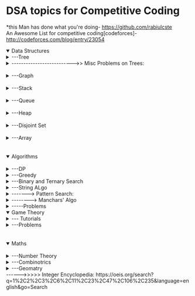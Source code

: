 # DSA topics for Competitive Coding #

*this Man has done what you're doing- https://github.com/rabiulcste
<br> An Awesome List for competitive coding[codeforces]- http://codeforces.com/blog/entry/23054


<details open>
<summary>Data Structures</summary>
  <details>
  <summary>---Tree</summary>
                    ------------->> When to use:<br>-If you need to maintain a list of objects that are sorted and unique, and if you need to be able to quickly insert and retrieve objects to and from this list, the ideal data structure will be a tree set (or a tree map, if you consider each object a key and associate another object called a value to it).
                    <details>
                            <summary>------Binary Tree</summary>
                             Khaali
                    </details>
                    <details>
                            <summary>------Binary Search Tree</summary>
                            <details>
                                    <summary>---------------About</summary>
                                     Is a binary tree with ( "node->left < node < node -> right)
                           </details>
                           <details>
                                   <summary>---------------------Declaration</summary>
                                            --------------------------[Code](https://github.com/aayush4vedi/MyCompetitiveCoding/blob/master/spoj/tree/BST/templateBST.cpp)
                                            <br>
                                            ---------------------------------Includes:
                                            <br>
                                            ------------------------------------1.Inserting a node<br>
                                            ------------------------------------2.Deletion of a node<br>
                                            ------------------------------------3.Searching for a node<br>
                                            ------------------------------------4.Tree traversal(preorder,inorder, postorder)                                               <br>
                                            ------------------------------------5.Printing the tree(display)<br>
                                            ------------------------------------6.Has path sum<br>
                                            ------------------------------------7.Height of a node<br>
                                            ------------------------------------8.Diameter of tree<br>
                                            ------------------------------------9.Mirror a tree<br>
                                            ------------------------------------10.LCA-using BST properties, so won't work on                                     tree !=BST<br>
                                            ------------------------------------11.Print ancestors of a node<br>
                                            ------------------------------------12.Print Vertically<br>
                                            ------------------------------------13.Diagonal Print-not working with class(goto                                            GfG)<br>
                           </details>
                           <details>
                                    <summary>--------------- Other Basic Implementations</summary>
                                    ------>> Check BST or Not:<br> -- https://github.com/rabiulcste/Data-Structure/blob/master/Binary-Search-Tree/Binary%20Tree%20is%20BST%20or%20not.cpp
                                    ------>> Convert BST to array: <br> -- https://github.com/rabiulcste/Data-Structure/blob/master/Binary-Search-Tree/Convert%20a%20BST%20to%20an%20Array.cpp<br>
                                    ------>> Create BST from sorted array: <br> -- https://github.com/rabiulcste/Data-Structure/blob/master/Binary-Search-Tree/Binary%20Tree%20(Create)%20From%20Sorted%20Array.cpp<br>
                                    ------>> Find Min/Max-recursive: <br> -- https://github.com/rabiulcste/Data-Structure/blob/master/Binary-Search-Tree/Binary%20Tree%20Find%20Min%20and%20Max%20Recursive.cpp<br>
                                    ------>> Convert BST to Min Heap: <br> -- https://www.geeksforgeeks.org/convert-bst-min-heap/<br>
                                    ------>> Contruct BST from given Level order transversal: <br> --https://www.geeksforgeeks.org/construct-bst-given-level-order-traversal/<br>
                                    ------>> Find K'th smallest element in BST: <br> --https://www.geeksforgeeks.org/find-k-th-smallest-element-in-bst-order-statistics-in-bst/
                           </details>
                           <details>
                                   <summary>---------------Uses</summary>
                                   <details>
                                           <summary>---------------------In heaps/Maps</summary>
                                   </details>
                           </details>
                           <details>
                                   <summary>---------------Questions</summary>
                                           <details>
                                                     <summary>--------------------------- 10 questions from HR</summary>
                                                      ---> https://www.hackerearth.com/practice/data-structures/trees/binary-search-tree/practice-problems/
                                            </details>
                                           <details>
                                                     <summary>--------------------------- Veronica MArs- HR</summary>
                                                      ---> https://www.hackerrank.com/contests/womens-codesprint/challenges/mars-and-the-binary-search-tree
                                            </details>    
                                           <details>
                                                     <summary>--------------------------- Codechef</summary>
                                                      ---> https://www.codechef.com/problems/MCO16503
                                            </details>                                  
                                            <details>
                                                     <summary>---------------------------Topic</summary>
                                                      Link: http://www.spoj.com/problems/BST/
                                                      <br>
                                                      Solution: https://www.quora.com/What-is-the-approach-to-solve-this-question-SPOJ-com-Problem-BST
                                            </details>
                           </details>
                  </details>
                  <details>
                          <summary>------Segment Tree</summary>
                          <details>
                                  <summary>---------------About</summary>
                                  ---Is a height balanced binary tree with static structure(str can't be changed once made)
                                  <br><br>------Height = log2(n)// n is #ele in array
                                  <br>------#Internal nodes = n-1
                                  <br>------#total nodes = n+n-1
                                  <br><br>
                                  ---Used in Range Queries.
                                  <br>
                                  ---Easy to think and code.
                                  <br>
                                  ---Fundamental operations:
                                  <br>
                                  ------(1)Merge: (going up) storing information(e.g. sum,min/max ele) of 2 nodes into a singe node
                                  <br>
                                  ------(2)Split: (going down) propagation of information(like: update)from parent node to it's children.It's done in **Lazy Manner.
                                  <br>Heavy light decompostion:https://blog.anudeep2011.com/heavy-light-decomposition/
                        </details>
                        <details>
                                <summary>---------------------Code: SegTree</summary>
                                          --------------------------[Code for SegTree](https://github.com/aayush4vedi/MyCompetitiveCoding/blob/master/spoj/tree/SegmentTree/template.cpp)
                                          <br>
                                          ---------------------------------Includes:
                                          <br>
                                          ------------------------------------1.Build tree-O(N)<br>
                                          ------------------------------------2.Update an index-O(logN)<br>
                                          ------------------------------------2.Update an Rante-O(NlogN) // the code gives SSGIV<br>
                                          ------------------------------------4.Range Query-O(logN)
                                          <br>
                                          ---------------------------------------------4.1 Range Sum Query<br>
                                          ---------------------------------------------4.1 Range Min Query<br>
                                          ------------------------------------TIP.To traverse array-print arr[i]
                                          </details>
                                          <details>
                                          <summary>---------------------Code: Lazy Propagation-segTree</summary>
                                          --------------------------[Code for SegTree]-LAZY PROPAGATION](https://github.com/aayush4vedi/MyCompetitiveCoding/blob/master/spoj/tree/SegmentTree/template_lazyPropagation.cpp)
                                          <br>
                                          ---------------------------------Includes:
                                          <br>
                                          ------------------------------------1.Build tree-O(N)<br>
                                          ------------------------------------2.Update an index-O(logN)<br>
                                          ------------------------------------2.Update an range-O(logN) //while upar wala does in O(nlogN)<br>
                                          ------------------------------------5.Point-Query//to see updated array(logN)
                                          <br>
                                          ------------------------------------TIP.To traverse array-REP(i,0,n)cout< < pointer-query(0,n-1,i-1);<br>
                                          ------------------------------------6.Range Query-O(logN)
                                          <br>
                                          ---------------------------------------------4.1 Range Sum Query<br>
                                          ---------------------------------------------4.1 Range Min Query
                        </details>
                        <details>
                                <summary>---------------Uses</summary>
                                <br>---------------------Range Queries in O(logN)
                        </details>
                        <details>
                                <summary>---------------Questions</summary>
                                <details>
                                        <summary>---------------------------Simple SegTree</summary>
                                                  Link: http://codeforces.com/contest/380/problem/C
                                                  <br>
                                                  Solution: https://sidhantgoyal.wordpress.com/2014/02/05/sereja-and-brackets/
                                                  <br>https://github.com/jhonber/Programming-Contest/blob/47b0e6685c18dc4dc3640fc7e1982628681ad718/codeforces/Codeforces%20Round%20%23223%20%28Div.%201%29/C.cpp
                                 </details>
                                 <details>
                                        <summary>---------------------------CodeForces collection-undone: http://codeforces.com/blog/entry/15890</summary>
                                 </details>
                                 <details>
                                        <summary>---------------------------Another collection-All done</summary>
                                                  Link: http://jaskamalkainth.github.io/Segment-tree-Problems/                                                    </details>
                        </details>
                        </details>
                        <details>
                                <summary>------Trie</summary>
                                ------------reTRIEval of data
                                <br>------------ Trie can store information about keys/numbers/strings compactly in a tree.
                                <br>------------used in dictionary searching for strings
                                <details>
                                        <summary>------------code</summary>
                                        <details>
                                                 <summary>------------1.Mine</summary>
                                                 1.GfG: use when a bool value is reqd in class(is_last,count)-doesnt contains delete- https://www.geeksforgeeks.org/trie-insert-and-search/
                                                 2.GoTigers!-easy deletion(in C)-http://yihuad.blogspot.in/2013/11/trie-implementation-in-c-geeksforgeeks.html
                                                 <br>------------------Includes:
                                                 ------------------------0.Build trie-O(n*m)<br>
                                                 ------------------------1.Insertion-O(key lenght){time},O(alphabet_size*key_lenght*no_of_keys){space}<br>
                                                 ------------------------2.Search-O(key lenght){time},O(alphabet_size*key_lenght*no_of_keys){space}<br>
                                                 ------------------------3.Deletion<br>
                                                 ------------------------4.Lexographical print<br>
                                        </details>
                                        <details>
                                                 <summary>------------2.Using map</summary>
                                                 http://pastebin.com/fyqsH65k
                                        </details>
                                         <details>
                                                 <summary>------------2.Using Linked list</summary>
                                                 http://pastebin.com/kUYHiLRC
                                        </details>
                                        <details>
                                                 <summary>------------3.Using Classes </summary>
                                                 https://gist.github.com/reterVision/8487831
                                        </details>
                                        <details>
                                                 <summary>------------4.Memory Effecient(& easy)</summary>
http://yihuad.blogspot.in/2013/11/trie-implementation-in-c-geeksforgeeks.html                                        </details>
                                </details>
                                <details>
                                        <summary>------------Questions</summary>
                                        <details>
                                                <summary>---------------(A)Bit-string wale(XOR)</summary>
                                                <details>
                                                       <summary>------------------1.Find 2 elements in array with max XOR value                                                        </summary>
                                                       Link: https://threads-iiith.quora.com/Tutorial-on-Trie-and-example-problems
                                                       <br>solution: https://www.geeksforgeeks.org/minimum-xor-value-pair/
                                              </details>
                                              <details>
                                                       <summary>------------------1.Find subarray with maximum XOR                                                        </summary>
                                                       Link: https://threads-iiith.quora.com/Tutorial-on-Trie-and-example-problems
                                                       <br>solution: https://www.geeksforgeeks.org/find-the-maximum-subarray-xor-in-a-given-array/
                                              </details>
                                              <details>
                                                       <summary>------------------1.print the number of subarrays whose XOR is less than K                                                        </summary>
                                                       Link: https://threads-iiith.quora.com/Tutorial-on-Trie-and-example-problems
                                                       <br>solution: https://www.geeksforgeeks.org/subarray-xor-less-k/
                                              </details>
                                        </details>
                                        <details>
                                                <summary>---------------(B)Alpha-string</summary>
                                                <details>
                                                        <summary>------------------(E).Add & count partial appearnces</summary>
                                                        Link:  https://www.hackerrank.com/challenges/contacts/problem <br>
                                                        Solution: https://www.hackerrank.com/challenges/contacts/editorial
                                                </details>
                                                <details>
                                                        <summary>------------------(M).Find if a string is prefix of any other</summary>
                                                        Link: https://www.hackerrank.com/challenges/no-prefix-set/problem <br>
                                                        Solution: https://www.hackerrank.com/challenges/no-prefix-set/editorial
                                                </details>              
                                                <details>
                                                        <summary>------------------(M).Phone list-SPOJ: used vector of occurrences in node declaration</summary>
                                                        Link: http://www.spoj.com/problems/PHONELST/<br>
                                                        Solution: http://theoryofprogramming.com/2015/08/24/trie-tree-practise-spoj-phonelst/
                                                </details>  
                                                <details>
                                                        <summary>------------------(D).Partial Search & Lexographical Print</summary>
                                                        Link:http://theoryofprogramming.com/2015/09/01/trie-tree-practise-spoj-dict/ 
                                                </details>                                            
                                          </details>
                                </details>
                        </details>
                        <details>
                                <summary>------Balanced Binary tree(1): BIT/AVL Tree</summary>
                                <details>
                                        <summary>--------About</summary>
                                        -->>  Adelson, Velski & Landis<br>
                                        -->> Def.: is a self-balancing BST where the difference between heights of left and right subtrees cannot be > 1 for all nodes(i.e. balancing factor <= 1).<br>
                                        <details>
                                                 <summary>-->> Why bother making another tree:---- </summary>
                                                ----------------->> AVL vs BST:<br> 
                                                ---> In skewed BST(elements are inserted monotonically); operations (e.g., search, max, min, insert, delete.. etc) take O(n) time{as h=n here}.Height of an AVL tree is always O(Logn)<br>
                                                ----------------->> AVL vs Red-Black tree:<br>
                                                ---> Both do operations in O(logN).<br>
                                                ---> AVL trees cause more rotations during insertion and deletion, hence are MORE BALANCED.So, if more:<br>
                                                --------------* insertion/deletion is required: use Red Black tree<br>
                                                --------------* search is required            : use AVL tree                                          
                                         </details>  
                          </details>
                                <details>
                                        <summary>------------>> Template</summary>
                                        ----(1) Includes: insert,display,inorder,preorder,postorder,delete:<br>
                                        -- https://github.com/aayush4vedi/MyCompetitiveCoding/blob/master/tree/AVL_tree/template.cpp<br>
                                  </details>                          
                                <details>
                                         <summary>------------>> Uses</summary>
                                          <details>
                                                   <summary>----Find kth smallest element in array after sorting for each query</summary>
                                          </details>
                                          <details>
                                                   <summary>----Find median in running array</summary>
                                                    -- https://www.geeksforgeeks.org/?p=14873
                                          </details>   
                                          <details>
                                                   <summary>----Maximum of all subarrays of size k</summary>
                                                    -->> Given an array and an integer k, find the maximum for each and every contiguous subarray of size k.<br>
                                                    -- https://www.geeksforgeeks.org/?p=11306
                                          </details>   
                                          <details>
                                                   <summary>----Count number of smaller elements on right side of each element</summary>
                                                  -- https://www.geeksforgeeks.org/?p=17235
                                          </details>                                     
                                </details>
                        </details>
                        <details>
                                 <summary>------Balanced Binary tree(2):Red Black Tree</summary>
                                  <details>
                                        <summary>--------About</summary>
                                        -->> Def.: is a self-balancing BST where very node follows following rules.:<br>
                                        ---------------(1)Every node has a color either red or black. <br>
                                        ---------------(2)Root of tree is always black <br>                               
                                        ---------------(3)There are no two adjacent red nodes  <br>
                                        ---------------(4)Every path from root to a NULL node has same number of black nodes<br>                               ---> Every Red Black Tree with n nodes has height < = 2Log2(n+1)
                                          <details>
                                                 <summary>-->> Why bother making another tree:---- </summary>
                                                ----------------->> Red Black vs BST:<br> 
                                                ---> In skewed BST(elements are inserted monotonically); operations (e.g., search, max, min, insert, delete.. etc) take O(n) time{as h=n here}.Height of an AVL tree is always O(Logn)<br>
                                                ----------------->> AVL vs Red-Black tree:<br>
                                                ---> Both do operations in O(logN).<br>
                                                ---> AVL trees cause more rotations during insertion and deletion, hence are MORE BALANCED.So, if more:<br>
                                                --------------* insertion/deletion is required: use Red Black tree<br>
                                                --------------* search is required            : use AVL tree                                    
                                         </details>  
                              </details>
                                <details>
                                        <summary>------------>> Template</summary>
                                        ----(1) Includes: insert,display,inorder,preorder,postorder,delete:<br>
                                        -- https://gist.github.com/nandor/9249431<br>
                                  </details>                          
                                <details>
                                         <summary>------------>> Uses</summary>                               
                                </details>                          
                         </details>    
                        <details>
                                <summary>------Heap</summary>
                                <details>
                                        <summary>---------MinHeap</summary>
                                </details>
                                        <details>
                                        <summary>---------MaxHeap</summary>
                                </details>
                       </details>
                       <details>
                              <summary>------Splay Tree</summary>
                      </details>
                      <details>
                              <summary>------Treap</summary>
                      </details>
                      <details>
                              <summary>------Suffix Tree</summary>
                      </details>
                      <details>
                              <summary>------Prefix Tree</summary>
                      </details>
             </details>
            <details>
                    <summary>-------------------------->> Misc Problems on Trees:</summary>
            </details>            
              <br>
      </details>
      <details>
              <summary>---Graph</summary>
              <details>
                      <summary>---------1.Representation</summary>
                      Link: https://gist.github.com/mailpraveens/78713d5d69601bdb6737
              </details>
               <details>
                      <summary>---------2.BFS</summary>
                      <details>
                              <summary>---------------2.1.BFS</summary>
                              link: https://github.com/rabiulcste/Graph-Theory/blob/master/BFS.cpp
                      </details>
                       <details>
                              <summary>---------------2.2.BFS using color{W,G,B}</summary>
                              link: https://github.com/rabiulcste/Graph-Theory/blob/master/BFS%20using%20color.cpp
                      </details>
                       <details>
                              <summary>---------------2.3. 2D BFS</summary>
                              Code: https://github.com/rabiulcste/Graph-Theory/blob/master/BFS%20(2D).cpp
                              example: https://stackoverflow.com/questions/37654296/breadth-first-search-on-2d-array
                      </details>
                </details>
                <details>
                      <summary>---------3.DFS</summary>
                      <details>
                               <summary>---------------3.1 DFS using adjacency list</summary>
                                link: https://github.com/rabiulcste/Graph-Theory/blob/master/DFS.cpp
                      </details>
                      <details>
                               <summary>---------------3.2 DFS using adjacency matrix</summary>
                               link: https://github.com/rabiulcste/Graph-Theory/blob/master/DFS%20using%20matrix.cpp
                      </details>
                      <details>
                               <summary>---------------3.3 2D-DFS</summary>
                               link: https://github.com/rabiulcste/Graph-Theory/blob/master/DFS%202D.cpp
                      </details>
                      <details>
                               <summary>---------------3.3 DFS - Leaf Count and Print</summary>
                               link: https://github.com/aayush4vedi/MyCompetitiveCoding/edit/master/DSA.md
                      </details>
                      <details>
                               <summary>---------------3.3 Cycle detection using DFS</summary>
                               link: https://github.com/rabiulcste/Graph-Theory/blob/master/Cycle%20in%20a%20Graph%20using%20DFS.cpp
                      </details>
              </details>
              <details>
                      <summary>---------4.Shortest Path</summary>
                      <details>
                              <summary>---------------4.1 Djikstra's {works only for + edge weight}</summary>
                              ------to find the shortest paths from the source vertex to all other vertices in the graph.
                                      <details>
                                      <summary>---------------4.1.1 Djikstra's Easy</summary>
                                      link: https://github.com/rabiulcste/Graph-Theory/blob/master/Dijkstra%20easy.cpp
                                      </details>
                                      <details>
                                      <summary>---------------4.1.2 Djikstra's 2D</summary>
                                      link: https://github.com/rabiulcste/Graph-Theory/blob/master/Dijkstra%202D.cpp
                                      </details>
                                      <details>
                                      <summary>---------------4.1.3 Djikstra's Path Print</summary>
                                      link: https://github.com/rabiulcste/Graph-Theory/blob/master/Dijkstra%20Path%20Print.cpp
                                      </details>
                                      <details>
                                      <summary>---------------4.1.4 Djikstra's !easy</summary>
                                      link: https://github.com/rabiulcste/Graph-Theory/blob/master/Dijkstra's%20Algorithm.cpp
                                      </details>https://github.com/rabiulcste/Graph-Theory/blob/master/Bellman%20Ford%20Algorithm.cpp
                      </details>
                      <details>
                              <summary>---------------4.2 Bellman Ford {works for -ve edge weight too}-O(V.E)</summary>
                              ------to find the shortest paths from the source vertex to all other vertices in the graph.
                                      <details>
                                      <summary>---------------4.2.1 Bellman Ford</summary>
                                      link: https://github.com/rabiulcste/Graph-Theory/blob/master/Bellman%20Ford%20Algorithm.cpp
                                      </details>
                                      <details>
                                      <summary>---------------4.2.2 Bellman Ford easy</summary>
                                      link: https://github.com/aayush4vedi/MyCompetitiveCoding/edit/master/DSA.md
                                      </details>
                                      <details>
                                      <summary>---------------4.2.3 Bellman Ford using matrix</summary>
                                      link: https://github.com/rabiulcste/Graph-Theory/blob/master/Bellman%20Ford%20using%20matrix.cpp
                                      </details>
                      </details>
                      <details>
                              <summary>---------------4.3 Floyd-Warshall's {works only for both +/- edge weight}-O(v^3)</summary>
                              ------used to find the shortest paths between between all pairs of vertices in a graph
                              link: 
                                      <details>
                                      <summary>---------------4.3.1 Floyd-Warshall's</summary>
                                      link: https://github.com/rabiulcste/Graph-Theory/blob/master/Floyd%20Warshall%20algorithm.cpp
                                      </details>       
                                      <details>
                                      <summary>---------------4.3.1 Floyd-Warshall's easy</summary>
                                      link: https://github.com/rabiulcste/Graph-Theory/blob/master/Floyd%20Warshall%20Easy.cpp
                                      </details>  
                      </details>                
              </details>
                <details>
                      <summary>---------5.Minimum Spanning Tree</summary>
                                <details>
                                         <summary>---------------5.1.Kruskal's - O(ElogV)</summary>
                                ---builds the spanning tree by adding edges one by one into a growing spanning tree.
                                <br>---follows GREEDY approach as in each iteration it finds an edge which has least weight and add it to the growing spanning tree.<br>
---code: https://github.com/rabiulcste/Graph-Theory/blob/master/Mst%20Krushkal%20Algorithm.cpp
                                </details>
                                <details>
                                         <summary>---------------5.2.Prim's - O((E+V)logV)</summary>
                                ---also use Greedy approach<br>---here we grow the spanning tree from a starting position<br>--- Unlike an edge in Kruskal's, we add vertex to the growing spanning tree in Prim's.<br>
code: https://github.com/rabiulcste/Graph-Theory/blob/master/Mst%20Prims%20Algorithm.cpp
                                </details>
                </details>
                <details>
                      <summary>---------6.Check Eulerian or not</summary>
                      <details>
                                <summary>-------------6.1 for directed graph</summary>
                                 ---link: https://github.com/rabiulcste/Graph-Theory/blob/master/Eulerian%20for%20Directed%20Graph.cpp
                      </details>
                       <details>
                                <summary>-------------6.1 for undirected graph</summary>
                                 ---link: https://github.com/rabiulcste/Graph-Theory/blob/master/Eulerian%20for%20Undirected%20Graph.cpp
                      </details>
              </details>
                <details>
                      <summary>---------7.Bipartite</summary>
                      <details>
                               <summary>--------------7.1 isBipartite</summary>
                               ---link: https://github.com/rabiulcste/Graph-Theory/blob/master/IsBipartite.cpp
                      </details>
                      <details>
                               <summary>--------------7.1 Max Bipartite Matching</summary>
                               ---link: https://github.com/rabiulcste/Graph-Theory/blob/master/Max%20Bipartite%20Matching.cpp
                      </details>
              </details>
              <details>
                      <summary>---------8.Topological Sort</summary>
                      <details>
                              <summary>-------------8.1 Topological Sort- Easy</summary>
                               ---link: https://github.com/rabiulcste/Graph-Theory/blob/master/Topsort%20easy%20full-code.cpp
                      </details>
                      <details>
                              <summary>-------------8.1 Topological Sort in DAG</summary>
                               ---link: https://github.com/rabiulcste/Graph-Theory/blob/master/Topsort%20in%20DAG.cpp
                      </details>                
              </details>
                <details>
                      <summary>---------9.Articulation Point</summary>
                      ---a vertex is called an articulation point if removing it and all the edges associated with it results in the increase of the number of connected components in the graph
                      <br>--code: https://github.com/rabiulcste/Graph-Theory/blob/master/Articulation%20Point.cpp
              </details>
              <details>
                      <summary>---------10. Connected</summary>
                      <details>
                                <summary>-------------10.1. No. of connected components</summary>
                                ---link: https://github.com/rabiulcste/Graph-Theory/blob/master/No.%20of%20Connected%20Components%20in%20a%20Graph.cpp
                      </details>
                      <details>
                                <summary>-------------10.2. No. of Strongly connected components</summary>
                                ---link: https://github.com/rabiulcste/Graph-Theory/blob/master/Strongly%20Connected%20Components.cpp
                      </details>
            </details>
            <details>
                      <summary>---------11.Max Flow</summary>
                      <details>
                              <summary>---------------11.1. Edmonds-Karp's</summary>
                              ---link: https://github.com/rabiulcste/Graph-Theory/blob/master/Max%20Flow%20Edmonds-Karp%20Algorithm.cpp
                      </details>
            </details>
            <details>
                     <summary>---------------12.Min Vertex Cover</summary>
                              ---link: https://github.com/rabiulcste/Graph-Theory/blob/master/Min%20Vertex%20Cover.cpp
             </details>
              <details>
                     <summary>---------------13.Cut Vertex</summary>
                              ---link: https://github.com/rabiulcste/Graph-Theory/blob/master/Cut%20Vertex.cpp
             </details>
             <details>
                      <summary>------------(.) Graph Coloring</summary>
                      <details>
                                <summary>---------------------->>> Standard Problems</summary>
                                <details>
                                       <summary>--- Perform Coloring on Edges</summary>
                                        ---------------performs greedy coloring on edges<br>
                                        -------->code: https://github.com/aayush4vedi/MyCompetitiveCoding/blob/master/Graph_Coloring/performs_coloring_on_EDGEs_of_graph.cpp
                                </details> 
                                <details>
                                       <summary>--- Perform Coloring on Vertices</summary>
                                        -------------performs greedy coloring on vertices<br>
                                        -------->code: https://github.com/aayush4vedi/MyCompetitiveCoding/blob/master/Graph_Coloring/performs_coloring_on_VERTICES_of_given_graph.cpp
                                </details>  
                                <details>
                                       <summary>--- Perform Coloring on All Possible Edges</summary>
                                        ---------------//for all the possible n*(n-1)/2 edges<br>//doesnt even asks for edges<br>
                                        -------->code:https://github.com/aayush4vedi/MyCompetitiveCoding/blob/master/Graph_Coloring/perform_edge_coloring_on_complete_graph.cpp
                                </details> 
                                <details>
                                       <summary>--- Checks if 2 graphs are bipartitie using 2 color thormem</summary>
                                        --------------- //uses adj matrix<br>
                                        -------->code:https://github.com/aayush4vedi/MyCompetitiveCoding/blob/master/Graph_Coloring/check_if_2_graphs_are_bipartitie_using_2_color_theorem.cpp
                                </details>    
                                <details>
                                       <summary>--- Perform Coloring on Given Bipartite Graph</summary>
                                        ---------------takes a bipartite graph as input and outputs
    colours of the each vertex after coloring the vertices<br>
                                        -------->code:https://github.com/aayush4vedi/MyCompetitiveCoding/blob/master/Graph_Coloring/performs_graph_coloring_on_given_bipartite_graph.cpp
                                </details> 
                                <details>
                                       <summary>--- Finds Chromatic number and performs coloring on cyclic graph</summary>
                                         -------->code: https://github.com/aayush4vedi/MyCompetitiveCoding/blob/master/Graph_Coloring/finds_chromatic_no_and_perform_coloring.cpp
                                </details>      
                                <details>
                                       <summary>--- Finds independent sets in graph by graph coloring</summary>
                                        ---------------finds largest independent set by graph coloring<br>
                                        ---------------In graph theory, an independent set or stable set is a set of vertices in a graph, no two of which are adjacent. That is, it is a set I of vertices such that for every two vertices in I, there is no edge connecting the two. <br>       ---->>code:https://github.com/aayush4vedi/MyCompetitiveCoding/blob/master/Graph_Coloring/find_independent_sets_in_graph_by_graph_coloring.cpp
                                        --------------- <br>
                                </details> 
                      </details>                                       
                      <details>
                              <summary>------------(.) Uses:<summary>
                                       <br>-- Making schedule/timetables
                                       <br>-- sudoku
                                        <br>-- Bipartite Graph
                                        <br>-- Four coloring problem: code- https://github.com/okaydemir/4-color-theorem/blob/master/four_color.cpp
                      </details>     
                </details> 
      </details>
  </details>
  <br>
  <details>
  <summary>---Stack</summary>
    
  </details>
  <br>
  <details>
  <summary>---Queue</summary>
    
  </details>
  <br>
  <details>
  <summary>---Heap</summary>
  </details>
  <br>
  <details>  
  
  <summary>---Disjoint Set</summary>
    <details>
  <summary>---------Union Find</summary>
  ---link: https://github.com/rabiulcste/Graph-Theory/blob/master/Union-Find%20(Disjoint%20sets%20data%20structure).cpp
  </details>
  </details>
  <br>
  <details>
  <summary>---Array</summary>
    
  </details>
</details>
<br><br>
<details open>
        <summary>Algorithms</summary>
        <br>
                <details>
                        <summary>---DP</summary>
                        ##The last resort of any interviewer set on seeing you fail<br>
                        ------------------------>>>>>Greedy vs DP:<br>---given a problem which can be solved by greedy method, it can also be solved by dp but IT IS OVERKILLING.
                        <details>
                        <summary>--------->>About</summary>  
                        --Diff b/w MEMOIZATION & DP: https://www.codechef.com/wiki/tutorial-dynamic-programming
                        --How to identify DP problems: it must have-<br>
                        ----(A)Optimal Substructure: we can get the final answer just by combining ans of subproblems<br>
                        ----(B)Overlapping Subproblems: same value is being asked again&again."Remember your past."<br>
                        </details>
                        <details>
                                  <summary>---------->>>How to solve?</summary>
                                  --Fab article:https://blog.pramp.com/how-to-solve-any-dynamic-programming-problem-603b6fbbd771<br>
                                  --the FAST Method:<br>
                                  -------(1) find the First solution  - just write the (ineffecient)brute force recursion you can think of<br>
                                  -------(2) Analyse the solution - if it has both (A)&&(B); buckle up for a buttload of DPing<br>
                                  -------(3) identify the Subproblem - (top_downing)save the result of each subproblem as we compute it and then check before computing any value whether or not it’s already computed.<br>
                                  -------(4) Turn around the solution - (bottom_upping) With our previous (top-down) solution, we started with n and repeatedly broke it down into smaller and smaller values until we reached n == 1 and n == 0. Now, instead, we’ll start with the base cases and work our way up until we get the result.<br>
                        </details>
                        <details>
                                <summary>------Knapsack</summary>
                                --Given weights and values of n items, put these items in a knapsack of capacity W to get the maximum total value in the knapsack
                                <details>
                                        <summary>----------(1) 0-1 Knapsack</summary>
                                        <details>
                                                  <summary>---------->>>Bottom-up Approach(DP)</summary>
                                                  --Complexity- O(nW)<br>
                                                  --Code: https://github.com/aayush4vedi/MyCompetitiveCoding/blob/master/dp/0-1Knapsack_bottom_up.cpp
                                        </details>
                                        <details>
                                                  <summary>---------->>>Overlapping Subproblem Approach(recursion)</summary>
                                                  --Complexity- O(2^2)<br>
                                                  --Code: https://github.com/aayush4vedi/MyCompetitiveCoding/blob/master/dp/0-1Knapsack_recursive.cpp
                                        </details>                                       
                                </details>
                                <details>
                                          <summary>-----------------------------Questions:</summary>
                                          <br>-------------------> Unbounded Knapsack(repetition is allowed) https://www.geeksforgeeks.org/unbounded-knapsack-repetition-items-allowed/ 
                                          <br>-------------------> Fractional Knapsack https://www.geeksforgeeks.org/fractional-knapsack-problem/ 
                                          <br>-------------------> https://discuss.codechef.com/questions/42898/exam-editorial-ncc-2014                                  
                                          <br>------------------->https://discuss.codechef.com/questions/87642/ssq-editorial
                                          <br>------------------->https://discuss.codechef.com/questions/75766/effdeliv-editorial
                                          <br>------------------->https://discuss.codechef.com/questions/80457/coex01-editorial
                                          <br>------------------->https://discuss.codechef.com/questions/87809/wa-in-eqgifts-problem-on-iarcs-pls-help
                                          <br>------------------->https://discuss.codechef.com/questions/90330/seabox-editorial
                                          <br>------------------->https://stackoverflow.com/questions/48616925/maximum-value-taken-by-thief
                                          <br>------------------->https://stackoverflow.com/questions/48560646/a-variant-of-the-knapsack-algorithm
                                          <br>------------------->https://stackoverflow.com/questions/48552724/fast-knapsack-solver-for-big-problems                             
                                          <br>------------------->http://www.spoj.com/problems/KNAPSACK/
                                          <br>------------------->http://www.spoj.com/problems/FOODIE/
                                          <br>------------------->http://www.spoj.com/problems/LKS/
                                          <br>------------------->http://www.spoj.com/problems/MINVEST/
                                          <br>------------------->http://www.spoj.com/problems/WACHOVIA/                                    
                                 </details>
                        </details>
                        <details>
                                <summary>------BitMask</summary>
                                 ----------->> Has exponantial space&time complexities.<br>
                                 ----------->> When to use: "To solve a sub problem, I need the previously visited positions/indices"
                                <details>
                                         <summary>------Questions:</summary>  
                                          -------------------->> 1D bitmask-How many subsets with sum >=k : O(n*2^n)<br>
                                          ----link: https://github.com/aayush4vedi/MyCompetitiveCoding/blob/master/dp/bitmask_how_many_subsets_with_sum_%3C%3DK.cpp
                                          <br>-------------------->> 2D bitmask- job assignment problem : O(2^n)<br>
                                          ----link: https://github.com/aayush4vedi/MyCompetitiveCoding/blob/master/dp/bitmask2D_job_assignment_problem.cpp
                                          <br>-------------------->>[Easy]https://www.codechef.com/problems/MARCHA1                                                       <br>-------------------->>[Easy]https://www.codechef.com/JAN13/problems/LEALCO
                                          <br>-------------------->>[Easy]http://www.spoj.com/problems/GNY07H/
                                          <br>-------------------->>[Easy]http://www.spoj.com/problems/HIST2/
                                          <br>-------------------->>[Easy]http://www.spoj.com/problems/M3TILE/
                                          <br>-------------------->>[Medium]http://www.spoj.com/problems/COURIER/
                                          <br>-------------------->>[Hard]http://www.spoj.com/problems/BABY/
                                          <br>-------------------->>[Hard]http://www.spoj.com/problems/HELPBOB/
                                </details>                          
                        </details>
                        <details>
                                <summary>------Coin Change</summary>
                                ------------>> Problem: given infinite supply of coins of denominations a[], find how many ways can sum N be given?<br>
                                ------------>> Solution- O(m*n)<br>----//Optimal substructure: f(a[],n,N)=f(a[],n-1,N)+f(a[],n,N-am)//(i)not taking the n'th coin and (ii)taking it<br>----link: https://github.com/aayush4vedi/MyCompetitiveCoding/blob/master/dp/coin_change.cpp
                                <br>------------->> Min no of coins to make given change:<br>
                                  ---code: https://github.com/aayush4vedi/MyCompetitiveCoding/blob/master/dp/Minimum_number_of_coins_for_a_given_change.cpp
                        </details>
                        <details>
                                <summary>------Digit DP</summary>
                                <details>
                                        <summary>---------->>Where to use:</summary>
                                        --calculation of how many numbers between two values ( say, A and B) satisfying a particular property<br>
                                        --Answer=solve(B)-solve(A-1) 
                                </details>     
                                <details>
                                        <summary>---------->>Example: <br>---(1)how many integers in the interval [L..R] have sum divisible by a number K<br>--solution: https://github.com/aayush4vedi/MyCompetitiveCoding/blob/master/dp/digitDP_how_many_digits_with_sumk.cpp<br>---(2)Sum of digits from A to B <br>--solution: https://github.com/aayush4vedi/MyCompetitiveCoding/blob/master/dp/digitDP_calculate_sum_of_dig_fromAtoB.cpp
                                        </summary>
                                </details>   
                                <details>
                                        <summary>---------->> Problems:</summary>
                                         --(.) https://www.codechef.com/problems/WORKCHEF <br>
                                         --(.) http://www.spoj.com/problems/NUMTSN/<br>
                                         --(.) http://www.spoj.com/problems/LUCIFER/<br>
                                         --(.) http://www.spoj.com/problems/RAONE/<br>  
                                         --(.) http://www.spoj.com/problems/PR003004/<br>
                                         --(.) http://www.spoj.com/problems/CPCRC1C/<br>
                                         --(.) https://devskill.com/CodingProblems/ViewProblem/392<br>
                                         --(.) https://www.codechef.com/problems/DIGIMU<br>  
                                         --(.) http://www.spoj.com/problems/TAP2012C/en/<br>
                                         --(.) http://codeforces.com/gym/100886/problem/G<br>
                                         --(.) https://vjudge.net/problem/LightOJ-1205<br>  
                                         --(.) http://codeforces.com/contest/628/problem/D<br> 
                                         --(.) https://toph.co/p/lids<br> 
                                         --(.) https://vjudge.net/problem/LightOJ-1068                                  
                                </details>
                        </details>                  
                        <details>
                                <summary>------Edit Distance</summary>
                                --->> convert string1 to string2 by remove/delete/insert<br>
                                <details>
                                        <summary>--------------Code: </summary>
                                        <details>
                                                 <summary>-----------------(1)Recursion: O(3^n)</summary>
                                                  Link: https://github.com/aayush4vedi/MyCompetitiveCoding/blob/master/dp/Edit_Distance_Recursive.cpp
                                        </details>
                                        <details>
                                                 <summary>-----------------(1)DP: O(n*m):O(n*m)::time:space</summary>
                                                  Link: https://github.com/aayush4vedi/MyCompetitiveCoding/blob/master/dp/Edit_Distance_Bottom_Up.cpp
                                        </details>                                  
                                </details>
                        </details>
                        <details>
                                <summary>------Distinct Subsequences</summary>
                                --->> Given a string;count all distict subsequences((2^n)-repeated)<br>
                                --->> Link: https://github.com/aayush4vedi/MyCompetitiveCoding/blob/master/dp/Distinct_Subsequence.cpp
                        </details> 
                        <details>
                                <summary>------Joshephus Problem:</summary>
                                 <details>
                                         <summary>--->>Statement:</summary>
                                         Given the total number of persons n and a number k which indicates that k-1 persons are skipped and kth person is killed in circle. The task is to choose the place in the initial circle so that you are the last one remaining and so survive.<br>Code O(n) : https://github.com/aayush4vedi/MyCompetitiveCoding/blob/master/dp/Josephus_Problem.cpp
                                </details>                                 
                        </details>                    
                        <details>
                                <summary>------LCS</summary>
                                <details>
                                        <summary>-----------1.LCS length -O(m*n)</summary>
                                        Code: https://github.com/aayush4vedi/MyCompetitiveCoding/blob/master/dp/LCS_Length_(bottom%20up).cpp
                                </details>  
                                <details>
                                        <summary>-----------2.LCS print-O(m*n)</summary>
                                        Code: https://github.com/aayush4vedi/MyCompetitiveCoding/blob/master/dp/LCS_Print_Backtrack.cpp
                                </details>
                                <details>
                                        <summary>-----------3.LCS print(sentence)-O(m*n)</summary>
                                        Code: https://github.com/aayush4vedi/MyCompetitiveCoding/blob/master/dp/LCS_Print_(sentence).cpp
                                </details>  
                                <details>
                                        <summary>-----------0.shortest common subsequence</summary>
                                        Code: https://github.com/aayush4vedi/MyCompetitiveCoding/blob/master/dp/Shortest_Common_Subsequence.cpp
                                </details>                             
                        </details>    
                        <details>
                                <summary>------Longest Increasing subseq</summary>
                                <details>
                                        <summary>---->> Code for:</summary>
                                        (1)LIS length- O(nlogn)<br>-code: https://github.com/aayush4vedi/MyCompetitiveCoding/blob/master/dp/Length_Of_LIS.cpp<br>
                                        (2) LIS print- O(nlogn) vs O(n^2)<br>-code: https://github.com/aayush4vedi/MyCompetitiveCoding/blob/master/dp/LIS-O(nlogn).cpp
                                 </details>   
                                 <details>
                                        <summary>--------->>Questions</summary>
                                        ------------------------(1)Building Bridges problem- sort by north x and apply LIS<br>
                                        ----link: https://github.com/aayush4vedi/MyCompetitiveCoding/blob/master/dp/building_Bridges_Problem_LIS.cpp 
                                </details>                            
                        </details>    
                        <details>
                                <summary>------Longest Palindromic Subseq</summary>
                                -code: https://github.com/aayush4vedi/MyCompetitiveCoding/blob/master/dp/Longest_Palindromic_Subsequence.cpp
                        </details>    
                        <details>
                                <summary>------Matrix Chain Multiplication</summary>
                                -->> About: given a chain of matrices a[]{a[i](nxm), a[i+1](mxp)i.e. all the consecutive matrices can be multiplied}; find the order of multiplication to maximise the result: A(BC)or(AB)C<br>
                                -code: https://github.com/aayush4vedi/MyCompetitiveCoding/blob/master/dp/Matrix_Chain_Multiflication.cpp
                        </details>    
                        <details>
                                <summary>------Largest sum 1D contiguous Array</summary>
                                -code- O(n) : https://github.com/aayush4vedi/MyCompetitiveCoding/blob/master/dp/Largest_sum_1D_contiguous_array.cpp
                        </details>
                       <details>
                                <summary>------Max Sum such that no 2 elements are adjacent</summary>
                                -code- o(n) : https://github.com/aayush4vedi/MyCompetitiveCoding/blob/master/dp/MaxSumForNonAdjacentElements.cpp
                        </details>                     
                        <details>
                                <summary>------Min Cost Path in 2D matrix</summary>
                                (1)Right,Down, Diagonally-right-down<br>
                                 ---code O(n*m) : https://github.com/aayush4vedi/MyCompetitiveCoding/blob/master/dp/Minimum_Cost_Path_RDDrd.cpp<br>
                                (2)Up,Down,Right,Left<br>
                                 ---code: https://github.com/aayush4vedi/MyCompetitiveCoding/blob/master/dp/Min_cost_path_RLUD.cpp
                        </details>        
                        <details>
                                <summary>------nCr</summary>
                                --code: https://github.com/aayush4vedi/MyCompetitiveCoding/blob/master/dp/nCr.cpp
                        </details>        
                        <details>
                                <summary>------Palindomic Partitioning</summary>
                                --->> Print min #cuts to make all substrs palin<br>
                                - code -O(n^2) :https://github.com/aayush4vedi/MyCompetitiveCoding/blob/master/dp/PalindromePartitioningMinCut.cpp
                                <br>--->> Print all palindromic substrs:{Not-DP} <br>
                                - code - https://github.com/aayush4vedi/MyCompetitiveCoding/blob/master/dp/PrintAllPalindromes.cpp
                        </details>    
                        <details>
                                <summary>------Rod Cutting</summary>
                                 -->> Problem:<br>
                                  -Given a rod of length n inches and an array of prices that contains prices of all pieces of size smaller than n. Determine the maximum value obtainable by cutting up the rod and selling the pieces.
                                  -code: O(n^2) https://github.com/aayush4vedi/MyCompetitiveCoding/blob/master/dp/RodCut.cpp
                        </details>                    
                        <details>
                                <summary>------RMQ-sparse table</summary>
                                code: https://github.com/aayush4vedi/MyCompetitiveCoding/blob/master/dp/Range%20Min%20Query%20(Sparse%20Table).cpp
                        </details>       
                        <details>
                                <summary>------Subset sum-2D</summary>
                                code: https://github.com/aayush4vedi/MyCompetitiveCoding/blob/master/dp/Sum_of_subset(2D).cpp
                        </details>        
                        <details>
                                <summary>------Weighted Job scheduling</summary>
                                -->> Statement:<br>Given N jobs where every job is represented by following three elements of it:{ Start Time,Finish Time,Profit or Value Associated}.<br>
Find the maximum profit subset of jobs such that no two jobs in the subset overlap.<br> --code: https://github.com/aayush4vedi/MyCompetitiveCoding/blob/master/dp/Weighted_Job_Scheduling.cpp
                        </details>                          
                </details>
                <details>
                        <summary>---Greedy</summary>
                        <details>
                        <summary>----->>About:</summary>
                                  --makes a locally-optimal choice in the hope that this choice will lead to a globally-optimal solution.<br>-------------->>How to identify Greedy problems: think along these lines-<br>
                          --(1) Do I have a choice b/w diff alternatives at some point?<br>
                          --(2) Does this choice result in sub-problems that can be solved individually?<br>
                          --(3) Optimal substructure: Will I be able to use the solution of the sub-problem to derive a solution for the overall problem?<br> ------------------------>>>>>Greedy vs DP:<br>---given a problem which can be solved by greedy method, it can also be solved by dp but IT IS OVERKILLING.
                        </details>
                         <details>
                                  <summary>--------->>>Standard Problems</summary>
                                  <details>
                                          <summary>------------(.) Fractional Knapsack problem</summary>
                                          --Maximise value with sumWeight =W; breaking of an item will break the value is allowes.<br>
                                          -code: O(nlogn) https://github.com/aayush4vedi/MyCompetitiveCoding/blob/master/Greedy/fractional_knapsack.cpp                            
                                   </details>    
                                    <details>
                                            <summary>------------(.) Bin Packing Problem</summary>
                                            --Given n items of different weights and bins each of capacity c, assign each item to a bin such that number of total used bins is minimized. <br>
                                            -- code: O(n):O(1)::time:space https://github.com/aayush4vedi/MyCompetitiveCoding/blob/master/Greedy/BinPacking.cpp
                                      </details>    
                                    <details>
                                            <summary>------------(.) Set Cover Problem</summary>
                                            -- Given a universe U of n elements, a collection of subsets of U say S = {S1, S2…,Sm} where every subset Si has an associated cost. Find a minimum cost subcollection of S that covers all elements of U.<br>--------i.e. find the minimum number of sets needed to cover every element.<br>
                                           <br>--code: N/A
                                           <details>
                                                    <summary>------------------>>Problems:</summary>
                                                    ---- https://www.codechef.com/COOK52/problems/COVERING
                                          </details>
                                      </details> 
                                     <details>
                                            <summary>------------(.) K centers problem</summary>
                                            --->>>Given n cities and distances between every pair of cities, select k cities to place ATMs such that the maximum distance of a city to a ATM is minimized.<br>
                                           ------------------no polynomial time soln-it's NP hard problem
                                            ---->>Read: https://www.geeksforgeeks.org/k-centers-problem-set-1-greedy-approximate-algorithm/
                                      </details>    
                                    <details>
                                            <summary>------------(.) Job Sequencing(with deadline)</summary>
                                            ---->> Maximise the profit<br>
                                            -- code: O(n^2) https://github.com/aayush4vedi/MyCompetitiveCoding/blob/master/Greedy/job_sequencing_with_deadline.cpp
                                      </details>    
                                    <details>
                                            <summary>------------(.) Dijkstra's</summary>
                                      </details>         
                                    <details>
                                            <summary>------------(.) Prim's MST</summary>
                                      </details>  
                                    <details>
                                            <summary>------------(.) Huffman Coding</summary>
                                            - code: O(nlogn) https://github.com/aayush4vedi/MyCompetitiveCoding/blob/master/Greedy/huffman_coding.c
                                      </details>  
                                    <details>
                                            <summary>------------(.) Kruskal MST</summary>
                                      </details>  
                                    <details>
                                            <summary>------------(.) Activity Selection Problem</summary>
                                            ---->>> You are given n activities with their start and finish times. Select the maximum number of activities that can be performed by a single person, assuming that a person can only work on a single activity at a time.<br>
                                            --code: https://github.com/aayush4vedi/MyCompetitiveCoding/blob/master/Greedy/activity_selection_problem.cpp
                                      </details>  
                                     <details>
                                            <summary>------------(.) Graph Coloring Problem</summary>
                                            --->> See under Graphs
                                     </details>    
                                    <details>
                                            <summary>------------(.) Traveling Salesman Problem</summary>
                                            --->>> Statement: Given a set of cities and distance between every pair of cities, the problem is to find the shortest possible route that visits every city exactly once and returns back to the starting point.
                                            <br>---->> NP Hard- There is no polynomial time know solution for this problem.
                                            <details>
                                            <summary>---->> Diff btw Hamiltonian and TSP</summary>
                                                      -- The Hamiltoninan cycle problem is to find if there exist a tour that visits every city exactly once. Here we know that Hamiltonian Tour exists (because the graph is complete) and in fact many such tours exist, the problem is to find a minimum weight Hamiltonian Cycle.
                                           </details>
                                            -->> code: O(n!)<br> https://github.com/aayush4vedi/MyCompetitiveCoding/blob/master/Greedy/TSP.cpp
                                      </details>      
                                    <details>
                                            <summary>------------(.) </summary>
                                      </details>  
                         </details>   
                         <details>
                                  <summary>------->>> Problems</summary>
                                   <details>
                                             <summary>----------------------------------> 501 problems-set{sorted by difficulty level}</summary>
                                              https://a2oj.com/Category.jsp?ID=56
                                  </details>
                                   <details>
                                             <summary>-----------Problem</summary>
                                  </details>
                        </details>
                </details> 
                <details>
                        <summary>---Binary and Ternary Search</summary>
                        ----------->> HR tut on Ternary search: https://www.hackerearth.com/practice/algorithms/searching/ternary-search/tutorial/
                        <details>
                                 <summary>-------->> Problems</summary>
                                  <details>
                                           <summary>-----------HackerRank Problems: </summary>
                                            https://www.hackerrank.com/domains/algorithms/search
                                  </details>
                                  <details>
                                           <summary>-----------Codechef Tagged with Binary Search: </summary>
                                           https://www.codechef.com/tags/problems/binary-search
                                  </details>                          
                                  <details>
                                             <summary>-----------Spoj Problems-Binary Search</summary>
                                            http://codeforces.com/problemset/tags/binary%20search
                                  </details>
                                  <details>
                                             <summary>-----------Spoj Problems-Ternary Search</summary>
                                            http://codeforces.com/problemset/tags/ternary%20search
                                  </details>                             
                        </details>               
                </details>
                <details>
                        <summary>---String ALgo<summary>
                        <details>
                                <summary>-------> Pattern Search: </summary>
                                <details>
                                         <summary>------------(1) Knuth-Morris-Pratt</summary>
                                          --->> prints all occurrences of pat[] in txt[]
                                         <details>
                                                 <summary>------------>> Advantages over Naive method</summary>
                                       -- Naive: O(m(n-m+1));KMP : O(n+m)
                                     <br>-- Naive doesn’t work well in cases where we see many matching characters followed by a mismatching character.
                                     <br>-- The KMP matching algorithm uses degenerating property (pattern having same sub-patterns appearing more than once in the pattern) of the pattern
                                         </details>
                                 ------>> Idea: whenever we detect a mismatch , we already know some of the characters in the text of next window. We take advantage of this information to avoid matching the characters that we know will anyway match.<br>
                                --------------------------->> Must read-to get idea : http://jakeboxer.com/blog/2009/12/13/the-knuth-morris-pratt-algorithm-in-my-own-words/  
                                ---------->> code: https://www.geeksforgeeks.org/searching-for-patterns-set-2-kmp-algorithm/
                                </details>
                                 <details>
                                          <summary>------------(2) Z algorith</summary>
                                           -->> This algorithm finds all occurrences of a pattern in a text in linear time:O(m+n)<br>
                                          Read: https://ivanyu.me/blog/2013/10/15/z-algorithm/
                                 </details>
                        </details>  
                        <details>
                                <summary>--------> Manchars' Algo</summary>
                                 -->>to find the Longest Palindromic Sub-string in any string in o(N) <br>
                                 -- code: https://www.geeksforgeeks.org/manachers-algorithm-linear-time-longest-palindromic-substring-part-4/
                        </details>
                         <details>
                                  <summary>-----Problems</summary>
                                  ----HackerRank QB: https://www.hackerrank.com/domains/algorithms/strings
                           </details>
               </details>
              <details open>
                          <summary>Game Theory</summary>
                          <details>
                                  <summary>--- Tutorials</summary>
                          -->> To Read: https://medium.com/@lohitmarodia/game-theory-competitive-programming-98120cc14da3<br>
                          -->> TopCoder: https://www.topcoder.com/community/data-science/data-science-tutorials/algorithm-games/<br>
                          -->> Game of Nin: https://codeforcex.quora.com/Game-Theory-with-examples
                          </details>  
                          <details>
                                  <summary>---Problems</summary>
                                  -->> Codechef: https://www.codechef.com/problems/GTH
                                  -->> HR Question Bank: https://www.hackerrank.com/domains/algorithms/game-theory
                          </details>                  
              </details>
<br><br>
<details open>
        <summary>Maths</summary><br>
        <details>
                 <summary>---Number Theory</summary>
                  -------->> codechef tut: https://www.codechef.com/wiki/tutorial-number-theory/<br>
                  -------->> Codeforces: https://artofproblemsolving.com/community/c90633h1291397<br>
                  -------->> Russian Coder's Problem set- http://e-maxx.ru/algo/
        </details>
        <details>
                 <summary>---Combinotrics</summary>
                 --------->> Topcoder tut: https://www.topcoder.com/community/data-science/data-science-tutorials/basics-of-combinatorics/<br>
                 --------->> 
        </details>
        <details>
                 <summary>---Geomatry</summary>
                 <details>
                          <summary>------- Examples</summary>
                          --https://github.com/AlexandruValeanu/Competitive-Programming/tree/master/Geometry-Algorithms
                 </details>
        </details>
        ------>>>>> Integer Encyclopedia: https://oeis.org/search?q=1%2C2%2C3%2C6%2C11%2C23%2C47%2C106%2C235&language=english&go=Search<br>
</details>
<br><br><br>
                          
